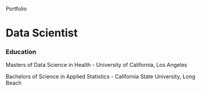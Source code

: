 Portfolio

# Data Scientist

### Education
Masters of Data Science in Health - University of California, Los Angeles 

Bachelors of Science in Applied Statistics - California State University, Long Beach

